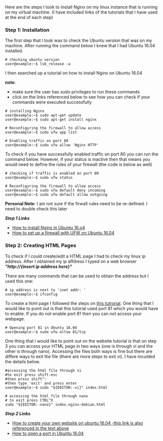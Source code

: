 
Here are the steps I took to install Nginx on my linux instance that is running on my virtual machine. (I have included links of the tutorials that I have used at the end of each step)

### Step 1: Installation

The first step that I took was to check the Ubuntu version that was on my machine. After running the command below I knew that I had Ubuntu 16.04 installed. 

```console
# checking ubuntu version
user@example:~$ lsb_release -a
```
I then searched up a tutorial on how to install Nginx on Ubuntu 16.04

**note**:
- make sure the user has sudo privileges to run these commands
- click on the links referenced below to see how you can check if your commands were executed successfully 

```console
# installing Nginx
user@example:~$ sudo apt-get update
user@example:~$ sudo apt-get install nginx

# Reconfiguring the firewall to allow access 
user@example:~$ sudo ufw app list

# Enabling traffic on port 80
user@example:~$ sudo ufw allow 'Nginx HTTP'
```

To check if you have successfully enabled traffic on port 80 you can run the command below. However, if your status is inactive then that means you would need to define the rules of your firewall (the code is below as well)

```console
# checking if traffic is enabled on port 80
user@example:~$ sudo ufw status

# Reconfiguring the firewall to allow access 
user@example:~$ sudo ufw default deny incoming
user@example:~$ sudo ufw default allow outgoing
```

**Personal Note**: I am not sure if the firwall rules need to be re-defined. I need to double check this later

***Step 1 Links***

- [How to install Nginx in Ubuntu 16.o4](https://www.digitalocean.com/community/tutorials/how-to-install-nginx-on-ubuntu-16-04)
- [How to set up a firewall with UFW on Ubuntu 16.04](https://www.digitalocean.com/community/tutorials/how-to-set-up-a-firewall-with-ufw-on-ubuntu-16-04)

### Step 2: Creating HTML Pages

To check if I could create/edit a HTML page I had to check my linux ip address. After I obtained my ip affdress I typed on a web browser ***"http://{insert ip address here}"***

There are many commands that can be used to obtain the address but I used this one:

```console
# ip address is next to 'inet addr: '
user@example:~$ ifconfig
```

To create a html page I followed the steps on [this tutrorial](https://ubuntu.com/tutorials/install-and-configure-nginx#3-creating-our-own-website). One thing that I would like to point out is that this tutorial used port 81 which you would have to enable. If you do not enable port 81 then you can not access your webpage.

```console
# Opening port 81 in Ubuntu 16.04
user@example:~$ sudo ufw allow 81/tcp
```
One thing that I would like to point out on the website tutorial is that on step 3 you can access your HTML page in two ways (one is through vi and the other is through nano). Accessing the files both ways is fine but there are differe ways to exit the file (there are more steps to exit vi). I have inculded the details below.

```console
#accessing the html file through vi
#to exit press shift-esc 
#then press shift^:
#then type 'exit' and press enter
user@example:~$ sudo "${EDITOR:-vi}" index.html

# accessing the html file through nano
# to exit press CTRL^X
sudo "${EDITOR:-nano}" index.nginx-debian.html
```

***Step 2 Links***

- [How to create your own website on ubuntu 16.04 -this link is also referenced in the text above](https://ubuntu.com/tutorials/install-and-configure-nginx#3-creating-our-own-website)
- [How to open a port in Ubuntu 16.04](https://www.youtube.com/watch?v=WQmLKD06fQI)
